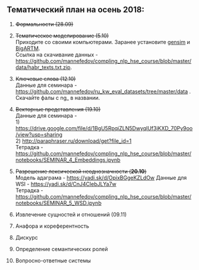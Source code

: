 ## Тематический план на осень 2018:

1. ~~Формальности (28.09)~~

2. ~~Тематическое моделирование (5.10)~~  
        Приходите со своими компьютерами. Заранее установите [gensim](https://github.com/RaRe-Technologies/gensim) и [BigARTM](https://github.com/bigartm/bigartm).  
        Ссылка на скачивание данных - <https://github.com/mannefedov/compling_nlp_hse_course/blob/master/data/habr_texts.txt.zip>.  

3. ~~Ключевые слова (12.10)~~  
        Данные для семинара - <https://github.com/mannefedov/ru_kw_eval_datasets/tree/master/data> . Скачайте фалы с ng_ в названии.

4.  ~~Векторные представления (19.10)~~  
        Данные для семинара -  
        1) <https://drive.google.com/file/d/1BgU5RpqiZLN5DwyqlUf3jKXD_70Py9oo/view?usp=sharing>  
        2) <http://paraphraser.ru/download/get?file_id=1>  
        Тетрадка - <https://github.com/mannefedov/compling_nlp_hse_course/blob/master/notebooks/SEMINAR_4_Embeddings.ipynb>
        
        
               

5. ~~Разрешение лексической неоднозначности (**20.10**)~~  
        Модель адаграма - <https://yadi.sk/d/OpixBGgeKZLdOw>
        Данные для WSI - <https://yadi.sk/d/CnJ4ClebJLYa7w>  
        Тетрадка - <https://github.com/mannefedov/compling_nlp_hse_course/blob/master/notebooks/SEMINAR_5_WSD.ipynb>
        
        

6. Извлечение сущностей и отношений (09.11)

7. Анафора и кореферентность

8. Дискурс

9. Определение семантических ролей

10. Вопросно-ответные системы
